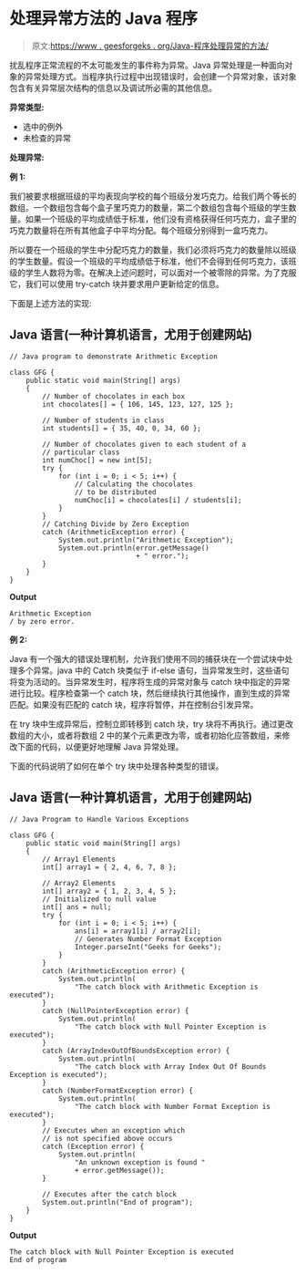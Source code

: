 # 处理异常方法的 Java 程序

> 原文:[https://www . geesforgeks . org/Java-程序处理异常的方法/](https://www.geeksforgeeks.org/java-program-to-handle-the-exception-methods/)

扰乱程序正常流程的不太可能发生的事件称为异常。Java 异常处理是一种面向对象的异常处理方式。当程序执行过程中出现错误时，会创建一个异常对象，该对象包含有关异常层次结构的信息以及调试所必需的其他信息。

**异常类型:**

*   选中的例外
*   未检查的异常

**处理异常:**

**例 1:**

我们被要求根据班级的平均表现向学校的每个班级分发巧克力。给我们两个等长的数组。一个数组包含每个盒子里巧克力的数量，第二个数组包含每个班级的学生数量。如果一个班级的平均成绩低于标准，他们没有资格获得任何巧克力，盒子里的巧克力数量将在所有其他盒子中平均分配。每个班级分别得到一盒巧克力。

所以要在一个班级的学生中分配巧克力的数量，我们必须将巧克力的数量除以班级的学生数量。假设一个班级的平均成绩低于标准，他们不会得到任何巧克力，该班级的学生人数将为零。在解决上述问题时，可以面对一个被零除的异常。为了克服它，我们可以使用 try-catch 块并要求用户更新给定的信息。

下面是上述方法的实现:

## Java 语言(一种计算机语言，尤用于创建网站)

```
// Java program to demonstrate Arithmetic Exception

class GFG {
    public static void main(String[] args)
    {
        // Number of chocolates in each box
        int chocolates[] = { 106, 145, 123, 127, 125 };

        // Number of students in class
        int students[] = { 35, 40, 0, 34, 60 };

        // Number of chocolates given to each student of a
        // particular class
        int numChoc[] = new int[5];
        try {
            for (int i = 0; i < 5; i++) {
                // Calculating the chocolates
                // to be distributed
                numChoc[i] = chocolates[i] / students[i];
            }
        }
        // Catching Divide by Zero Exception
        catch (ArithmeticException error) {
            System.out.println("Arithmetic Exception");
            System.out.println(error.getMessage()
                               + " error.");
        }
    }
}
```

**Output**

```
Arithmetic Exception
/ by zero error.

```

**例 2:**

Java 有一个强大的错误处理机制，允许我们使用不同的捕获块在一个尝试块中处理多个异常。java 中的 Catch 块类似于 if-else 语句，当异常发生时，这些语句将变为活动的。当异常发生时，程序将生成的异常对象与 catch 块中指定的异常进行比较。程序检查第一个 catch 块，然后继续执行其他操作，直到生成的异常匹配。如果没有匹配的 catch 块，程序将暂停，并在控制台引发异常。

在 try 块中生成异常后，控制立即转移到 catch 块，try 块将不再执行。通过更改数组的大小，或者将数组 2 中的某个元素更改为零，或者初始化应答数组，来修改下面的代码，以便更好地理解 Java 异常处理。

下面的代码说明了如何在单个 try 块中处理各种类型的错误。

## Java 语言(一种计算机语言，尤用于创建网站)

```
// Java Program to Handle Various Exceptions

class GFG {
    public static void main(String[] args)
    {
        // Array1 Elements
        int[] array1 = { 2, 4, 6, 7, 8 };

        // Array2 Elements
        int[] array2 = { 1, 2, 3, 4, 5 };
        // Initialized to null value
        int[] ans = null;
        try {
            for (int i = 0; i < 5; i++) {
                ans[i] = array1[i] / array2[i];
                // Generates Number Format Exception
                Integer.parseInt("Geeks for Geeks");
            }
        }
        catch (ArithmeticException error) {
            System.out.println(
                "The catch block with Arithmetic Exception is executed");
        }
        catch (NullPointerException error) {
            System.out.println(
                "The catch block with Null Pointer Exception is executed");
        }
        catch (ArrayIndexOutOfBoundsException error) {
            System.out.println(
                "The catch block with Array Index Out Of Bounds Exception is executed");
        }
        catch (NumberFormatException error) {
            System.out.println(
                "The catch block with Number Format Exception is executed");
        }
        // Executes when an exception which
        // is not specified above occurs
        catch (Exception error) {
            System.out.println(
                "An unknown exception is found "
                + error.getMessage());
        }

        // Executes after the catch block
        System.out.println("End of program");
    }
}
```

**Output**

```
The catch block with Null Pointer Exception is executed
End of program

```